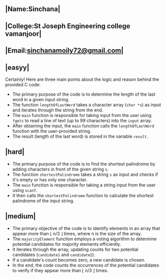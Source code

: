 |Name:Sinchana| 
------------------------------
|College:St Joseph Engineering college vamanjoor|
-----------------------------
|Email:sinchanamoily72@gmail.com|
-------------------------------


|easyy|
-----------------
Certainly! Here are three main points about the logic and reason behind the provided C code:

   - The primary purpose of the code is to determine the length of the last word in a given input string.
   - The function `lengthOfLastWord` takes a character array (`char *s`) as input and iterates through the string from the end.
   - The `main` function is responsible for taking input from the user using `fgets` to read a line of text (up to 99 characters) into the `input` array.
   - After obtaining the input, the `main` function calls the `lengthOfLastWord` function with the user-provided string.
   - The result (length of the last word) is stored in the variable `result`.

|hard|
------------------------
   - The primary purpose of the code is to find the shortest palindrome by adding characters in front of the given string `s`.
   - The function `shortestPalindrome` takes a string `s` as input and checks if it's empty or has only one character. 
   - The `main` function is responsible for taking a string input from the user using `scanf`.
   - It then calls the `shortestPalindrome` function to calculate the shortest palindrome of the input string.

|medium|
-----------------------
- The primary objective of the code is to identify elements in an array that appear more than ⌊ n/3 ⌋ times, where n is the size of the array.
- The `majorityElement` function employs a voting algorithm to determine potential candidates for majority elements efficiently.
- It iterates through the array, updating counts for two potential candidates (`candidate1` and `candidate2`).
- If a candidate's count becomes zero, a new candidate is chosen.
- In the end, the code counts the occurrences of the potential candidates to verify if they appear more than ⌊ n/3 ⌋ times.

